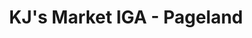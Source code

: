 ---
title: "KJ's Market IGA - Pageland"
url: /pageland/kjs-market-iga-pageland/
shop: Supermarkt
---
